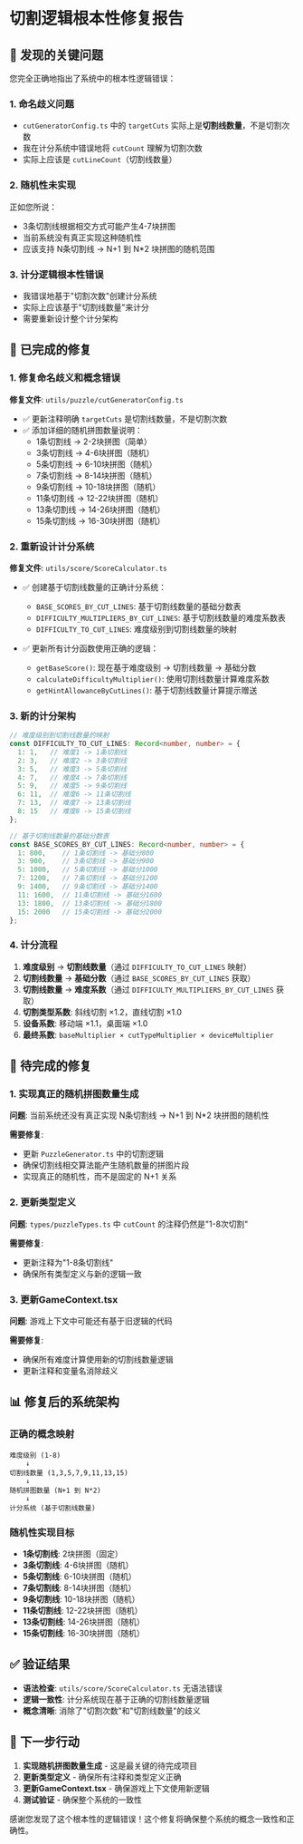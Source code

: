# 切割逻辑根本性修复报告

## 🚨 发现的关键问题

您完全正确地指出了系统中的根本性逻辑错误：

### 1. **命名歧义问题**
- `cutGeneratorConfig.ts` 中的 `targetCuts` 实际上是**切割线数量**，不是切割次数
- 我在计分系统中错误地将 `cutCount` 理解为切割次数
- 实际上应该是 `cutLineCount`（切割线数量）

### 2. **随机性未实现**
正如您所说：
- 3条切割线根据相交方式可能产生4-7块拼图
- 当前系统没有真正实现这种随机性
- 应该支持 N条切割线 → N+1 到 N*2 块拼图的随机范围

### 3. **计分逻辑根本性错误**
- 我错误地基于"切割次数"创建计分系统
- 实际上应该基于"切割线数量"来计分
- 需要重新设计整个计分架构

## 🔧 已完成的修复

### 1. 修复命名歧义和概念错误

**修复文件**: `utils/puzzle/cutGeneratorConfig.ts`

- ✅ 更新注释明确 `targetCuts` 是切割线数量，不是切割次数
- ✅ 添加详细的随机拼图数量说明：
  - 1条切割线 → 2-2块拼图（简单）
  - 3条切割线 → 4-6块拼图（随机）
  - 5条切割线 → 6-10块拼图（随机）
  - 7条切割线 → 8-14块拼图（随机）
  - 9条切割线 → 10-18块拼图（随机）
  - 11条切割线 → 12-22块拼图（随机）
  - 13条切割线 → 14-26块拼图（随机）
  - 15条切割线 → 16-30块拼图（随机）

### 2. 重新设计计分系统

**修复文件**: `utils/score/ScoreCalculator.ts`

- ✅ 创建基于切割线数量的正确计分系统：
  - `BASE_SCORES_BY_CUT_LINES`: 基于切割线数量的基础分数表
  - `DIFFICULTY_MULTIPLIERS_BY_CUT_LINES`: 基于切割线数量的难度系数表
  - `DIFFICULTY_TO_CUT_LINES`: 难度级别到切割线数量的映射

- ✅ 更新所有计分函数使用正确的逻辑：
  - `getBaseScore()`: 现在基于难度级别 → 切割线数量 → 基础分数
  - `calculateDifficultyMultiplier()`: 使用切割线数量计算难度系数
  - `getHintAllowanceByCutLines()`: 基于切割线数量计算提示赠送

### 3. 新的计分架构

```typescript
// 难度级别到切割线数量的映射
const DIFFICULTY_TO_CUT_LINES: Record<number, number> = {
  1: 1,   // 难度1 -> 1条切割线
  2: 3,   // 难度2 -> 3条切割线
  3: 5,   // 难度3 -> 5条切割线
  4: 7,   // 难度4 -> 7条切割线
  5: 9,   // 难度5 -> 9条切割线
  6: 11,  // 难度6 -> 11条切割线
  7: 13,  // 难度7 -> 13条切割线
  8: 15   // 难度8 -> 15条切割线
};

// 基于切割线数量的基础分数表
const BASE_SCORES_BY_CUT_LINES: Record<number, number> = {
  1: 800,    // 1条切割线 -> 基础分800
  3: 900,    // 3条切割线 -> 基础分900
  5: 1000,   // 5条切割线 -> 基础分1000
  7: 1200,   // 7条切割线 -> 基础分1200
  9: 1400,   // 9条切割线 -> 基础分1400
  11: 1600,  // 11条切割线 -> 基础分1600
  13: 1800,  // 13条切割线 -> 基础分1800
  15: 2000   // 15条切割线 -> 基础分2000
};
```

### 4. 计分流程

1. **难度级别** → **切割线数量**（通过 `DIFFICULTY_TO_CUT_LINES` 映射）
2. **切割线数量** → **基础分数**（通过 `BASE_SCORES_BY_CUT_LINES` 获取）
3. **切割线数量** → **难度系数**（通过 `DIFFICULTY_MULTIPLIERS_BY_CUT_LINES` 获取）
4. **切割类型系数**: 斜线切割 ×1.2，直线切割 ×1.0
5. **设备系数**: 移动端 ×1.1，桌面端 ×1.0
6. **最终系数**: `baseMultiplier × cutTypeMultiplier × deviceMultiplier`

## 🔄 待完成的修复

### 1. 实现真正的随机拼图数量生成

**问题**: 当前系统还没有真正实现 N条切割线 → N+1 到 N*2 块拼图的随机性

**需要修复**:
- 更新 `PuzzleGenerator.ts` 中的切割逻辑
- 确保切割线相交算法能产生随机数量的拼图片段
- 实现真正的随机性，而不是固定的 N+1 关系

### 2. 更新类型定义

**问题**: `types/puzzleTypes.ts` 中 `cutCount` 的注释仍然是"1-8次切割"

**需要修复**:
- 更新注释为"1-8条切割线"
- 确保所有类型定义与新的逻辑一致

### 3. 更新GameContext.tsx

**问题**: 游戏上下文中可能还有基于旧逻辑的代码

**需要修复**:
- 确保所有难度计算使用新的切割线数量逻辑
- 更新注释和变量名消除歧义

## 📊 修复后的系统架构

### 正确的概念映射

```
难度级别 (1-8) 
    ↓
切割线数量 (1,3,5,7,9,11,13,15)
    ↓
随机拼图数量 (N+1 到 N*2)
    ↓
计分系统 (基于切割线数量)
```

### 随机性实现目标

- **1条切割线**: 2块拼图（固定）
- **3条切割线**: 4-6块拼图（随机）
- **5条切割线**: 6-10块拼图（随机）
- **7条切割线**: 8-14块拼图（随机）
- **9条切割线**: 10-18块拼图（随机）
- **11条切割线**: 12-22块拼图（随机）
- **13条切割线**: 14-26块拼图（随机）
- **15条切割线**: 16-30块拼图（随机）

## ✅ 验证结果

- **语法检查**: `utils/score/ScoreCalculator.ts` 无语法错误
- **逻辑一致性**: 计分系统现在基于正确的切割线数量逻辑
- **概念清晰**: 消除了"切割次数"和"切割线数量"的歧义

## 🎯 下一步行动

1. **实现随机拼图数量生成** - 这是最关键的待完成项目
2. **更新类型定义** - 确保所有注释和类型定义正确
3. **更新GameContext.tsx** - 确保游戏上下文使用新逻辑
4. **测试验证** - 确保整个系统的一致性

感谢您发现了这个根本性的逻辑错误！这个修复将确保整个系统的概念一致性和正确性。
